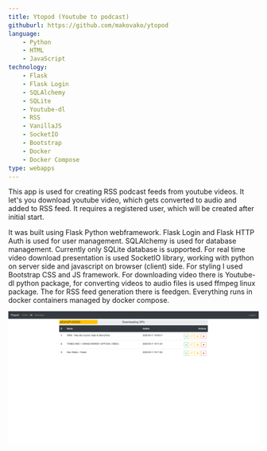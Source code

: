 ```yaml
---
title: Ytopod (Youtube to podcast)
githuburl: https://github.com/makovako/ytopod
language:
    - Python
    - HTML
    - JavaScript
technology:
    - Flask
    - Flask Login
    - SQLAlchemy
    - SQLite
    - Youtube-dl
    - RSS
    - VanillaJS
    - SocketIO
    - Bootstrap
    - Docker
    - Docker Compose
type: webapps
---
```


This app is used for creating RSS podcast feeds from youtube videos. It let's you download youtube video, which gets converted to audio and added to RSS feed. It requires a registered user, which will be created after initial start.

It was built using Flask Python webframework. Flask Login and Flask HTTP Auth is used for user management. SQLAlchemy is used for database management. Currently only SQLite database is supported. For real time video download presentation is used SocketIO library, working with python on server side and javascript on browser (client) side. For styling I used Bootstrap CSS and JS framework. For downloading video there is Youtube-dl python package, for converting videos to audio files is used ffmpeg linux package. The for RSS feed generation there is feedgen. Everything runs in docker containers managed by docker compose.

![ytopod-screenshot](./ytopod.png)